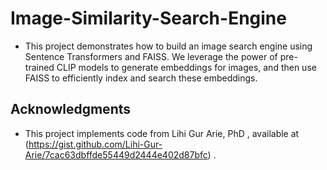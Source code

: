 # Image-Similarity-Search-Engine
- This project demonstrates how to build an image search engine using Sentence Transformers and FAISS. We leverage the power of pre-trained CLIP models to generate embeddings for images, and then use FAISS to efficiently index and search these embeddings.
## Acknowledgments
- This project implements code from Lihi Gur Arie, PhD , available at (https://gist.github.com/Lihi-Gur-Arie/7cac63dbffde55449d2444e402d87bfc) .
